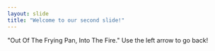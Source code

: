 ```yaml
---
layout: slide
title: "Welcome to our second slide!"
---
```

"Out Of The Frying Pan, Into The Fire."
Use the left arrow to go back!
